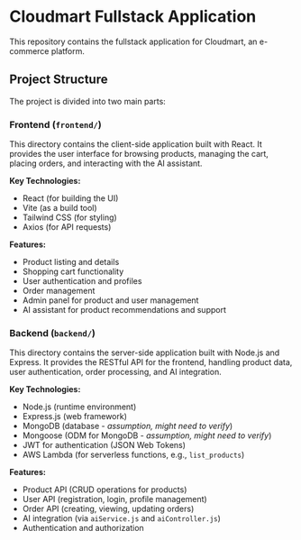 # Cloudmart Fullstack Application

This repository contains the fullstack application for Cloudmart, an e-commerce platform.

## Project Structure

The project is divided into two main parts:

### Frontend (`frontend/`)

This directory contains the client-side application built with React. It provides the user interface for browsing products, managing the cart, placing orders, and interacting with the AI assistant.

**Key Technologies:**
- React (for building the UI)
- Vite (as a build tool)
- Tailwind CSS (for styling)
- Axios (for API requests)

**Features:**
- Product listing and details
- Shopping cart functionality
- User authentication and profiles
- Order management
- Admin panel for product and user management
- AI assistant for product recommendations and support

### Backend (`backend/`)

This directory contains the server-side application built with Node.js and Express. It provides the RESTful API for the frontend, handling product data, user authentication, order processing, and AI integration.

**Key Technologies:**
- Node.js (runtime environment)
- Express.js (web framework)
- MongoDB (database - *assumption, might need to verify*)
- Mongoose (ODM for MongoDB - *assumption, might need to verify*)
- JWT for authentication (JSON Web Tokens)
- AWS Lambda (for serverless functions, e.g., `list_products`)

**Features:**
- Product API (CRUD operations for products)
- User API (registration, login, profile management)
- Order API (creating, viewing, updating orders)
- AI integration (via `aiService.js` and `aiController.js`)
- Authentication and authorization

